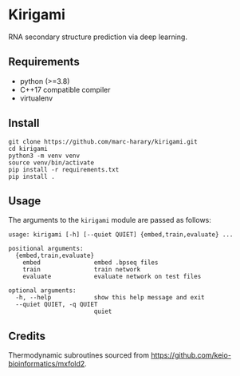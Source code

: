 # Kirigami
RNA secondary structure prediction via deep learning.

## Requirements
* python (>=3.8)
* C++17 compatible compiler
* virtualenv

## Install
```
git clone https://github.com/marc-harary/kirigami.git
cd kirigami
python3 -m venv venv
source venv/bin/activate
pip install -r requirements.txt
pip install .
```

## Usage
The arguments to the `kirigami` module are passed as follows:
```
usage: kirigami [-h] [--quiet QUIET] {embed,train,evaluate} ...

positional arguments:
  {embed,train,evaluate}
    embed               embed .bpseq files
    train               train network
    evaluate            evaluate network on test files

optional arguments:
  -h, --help            show this help message and exit
  --quiet QUIET, -q QUIET
                        quiet
```

## Credits
Thermodynamic subroutines sourced from https://github.com/keio-bioinformatics/mxfold2.
